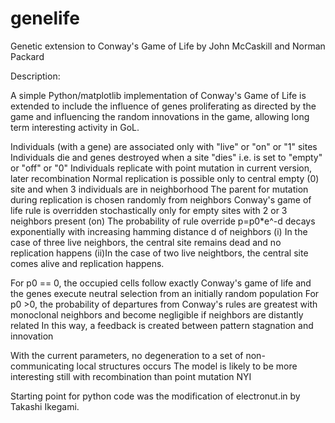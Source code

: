 # genelife
Genetic extension to Conway's Game of Life
by John McCaskill and Norman Packard

Description:

A simple Python/matplotlib implementation of Conway's Game of Life is
extended to include the influence of genes proliferating as directed by the game
and influencing the random innovations in the game, allowing long term interesting activity in GoL.

Individuals (with a gene) are associated only with \"live\" or \"on\" or \"1\" sites 
Individuals die and genes destroyed when a site \"dies\" i.e. is set to \"empty\" or \"off\" or \"0\"
Individuals replicate with point mutation in current version, later recombination
Normal replication is possible only to central empty (0) site and when 3 individuals are in neighborhood
The parent for mutation during replication is chosen randomly from neighbors
Conway's game of life rule is overridden stochastically only for empty sites with 2 or 3 neighbors present (on)
  The probability of rule override p=p0*e^-d decays exponentially with increasing hamming distance d of neighbors
  (i) In the case of three live neighbors, the central site remains dead and no replication happens
  (ii)In the case of two live neightbors, the central site comes alive and replication happens.

For p0 == 0, the occupied cells follow exactly Conway's game of life
  and the genes execute neutral selection from an initially random population
For p0 >0, the probability of departures from Conway's rules are greatest with monoclonal neighbors
  and become negligible if neighbors are distantly related
In this way, a feedback is created between pattern stagnation and innovation

With the current parameters, no degeneration to a set of non-communicating local structures occurs
The model is likely to be more interesting still with recombination than point mutation NYI

Starting point for python code was the modification of electronut.in by Takashi Ikegami.
